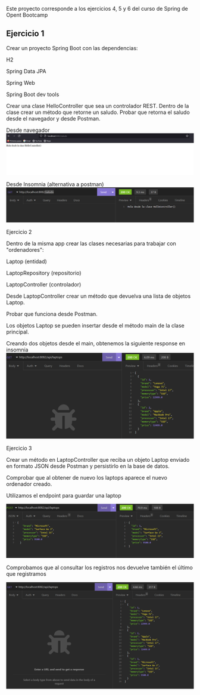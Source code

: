Este proyecto corresponde a los ejercicios 4, 5 y 6 del curso de Spring de Opent Bootcamp

## Ejercicio 1

Crear un proyecto Spring Boot con las dependencias:

H2

Spring Data JPA

Spring Web

Spring Boot dev tools

Crear una clase HelloController que sea un controlador REST. Dentro de la clase crear un método que retorne un saludo. Probar que retorna el saludo desde el navegador y desde Postman.

Desde navegador
![img.png](img.png)

Desde Insomnia (alternativa a postman)
![img_1.png](img_1.png)

Ejercicio 2

Dentro de la misma app crear las clases necesarias para trabajar con "ordenadores":

Laptop (entidad)

LaptopRepository (repositorio)

LaptopController (controlador)

Desde LaptopController crear un método que devuelva una lista de objetos Laptop.

Probar que funciona desde Postman.

Los objetos Laptop se pueden insertar desde el método main de la clase principal.

Creando dos objetos desde el main, obtenemos la siguiente response en insomnia
![img_2.png](img_2.png)

Ejercicio 3

Crear un método en LaptopController que reciba un objeto Laptop enviado en formato JSON desde Postman y persistirlo en la base de datos.

Comprobar que al obtener de nuevo los laptops aparece el nuevo ordenador creado.

Utilizamos el endpoint para guardar una laptop

![img_3.png](img_3.png)

Comprobamos que al consultar los registros nos devuelve también el último que registramos

![img_4.png](img_4.png)